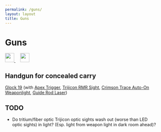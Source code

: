 ```yaml
---
permalink: /guns/
layout: layout
title: Guns
---
```


<div class="center">

   <h1>Guns</h1>
   
   <a href="https://github.com/StevenTammen/steventammen.github.io/edit/master/pages/guns.md" target="_blank">
     <img src="https://steventammen.github.io/assets/images/GitHub.png" height="30" width="30">
   </a> &nbsp; &nbsp;
   
   <a href="http://prose.io/#StevenTammen/steventammen.github.io/edit/master/pages/guns.md" target="_blank">
     <img src="https://steventammen.github.io/assets/images/Prose.png" height="30" width="30">
   </a>
   
</div>

## Handgun for concealed carry

[Glock 19](https://us.glock.com/products/model/g19) (with [Apex Trigger](https://store.apextactical.com/WebDirect/Products/Details/192369), [Trijicon RMR Sight](https://www.trijicon.com/na_en/products/product3.php?pid=RM05G), [Crimson Trace Auto-On Weaponlight](https://www.crimsontrace.com/01-7040), [Guide Rod Laser](http://www.lasermax.com/products/guide-rod-lasers/lms-1131g))

## TODO

- Do tritium/fiber optic Trijicon optic sights wash out (worse than LED optic sights) in light? (Esp. light from weapon light in dark room ahead)?
